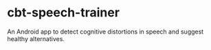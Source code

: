 # cbt-speech-trainer
An Android app to detect cognitive distortions in speech and suggest healthy alternatives.
